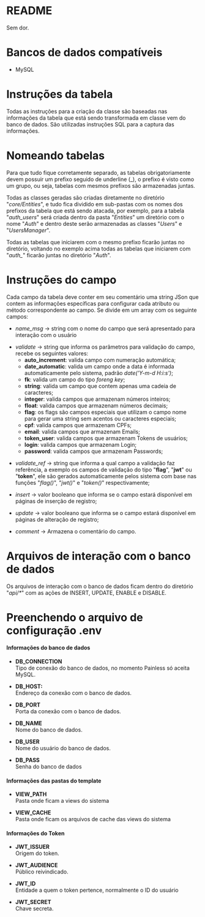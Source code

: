 # README #

Sem dor.

# Bancos de dados compatíveis
* MySQL

# Instruções da tabela
Todas as instruções para a criação da classe são baseadas nas informações da tabela que está sendo transformada em classe vem do banco de dados. São utilizadas instruções SQL para a captura das informações.

# Nomeando tabelas
Para que tudo fique corretamente separado, as tabelas obrigatoriamente devem possuir um prefixo seguido de underline (_), o prefixo é visto como um grupo, ou seja, tabelas com mesmos prefixos são armazenadas juntas.

Todas as classes geradas são criadas diretamente no diretório "_core/Entities_", e tudo fica dividido em sub-pastas com os nomes dos prefixos da tabela que está sendo atacada, por exemplo, para a tabela "_auth_users_" será criada dentro da pasta "_Entities_" um diretório com o nome "_Auth_" e dentro deste serão armazenadas as classes "_Users_" e "_UsersManager_".

Todas as tabelas que iniciarem com o mesmo prefixo ficarão juntas no diretório, voltando no exemplo acima todas as tabelas que iniciarem com "*auth\_*" ficarão juntas no diretório "_Auth_".

# Instruções do campo
Cada campo da tabela deve conter em seu comentário uma string JSon que contem as informações específicas para configurar cada atributo ou método correspondente ao campo. Se divide em um array com os seguinte campos:

* _*name_msg*_ -> string com o nome do campo que será apresentado para interação com o usuário

+ _*validate*_ -> string que informa os parâmetros para validação do campo, recebe os seguintes valores:
    * **auto_increment**: valida campo com numeração automática;
    * **date_automatic**: valida um campo onde a data é informada automaticamente pelo sistema, padrão _date('Y-m-d H:i:s')_;
    * **fk**: valida um campo do tipo _foreng key_;
    * **string**: valida um campo que contem apenas uma cadeia de caracteres;
    * **integer**: valida campos que armazenam números inteiros;
    * **float**: valida campos que armazenam números decimais;
    * **flag**: os flags são campos especiais que utilizam o campo nome para gerar uma string sem acentos ou caracteres especiais;
    * **cpf**: valida campos que armazenam CPFs;
    * **email**: valida campos que armazenam Emails;
    * **token_user**: valida campos que armazenam Tokens de usuários;
    * **login**: valida campos que armazenam Login;
    * **password**: valida campos que armazenam Passwords;

* _*validate_ref*_ -> string que informa a qual campo a validação faz referência, a exemplo os campos de validação do tipo "**flag**", "**jwt**" ou "**token**", ele são gerados automaticamente pelos sistema com base nas funções "_flag()_", "_jwt()_" e "_token()_" respectivamente;

* _*insert*_ -> valor booleano que informa se o campo estará disponível em páginas de inserção de registro;

* _*update*_ -> valor booleano que informa se o campo estará disponível em páginas de alteração de registro;

* _*comment*_ -> Armazena o comentário do campo.

# Arquivos de interação com o banco de dados
Os arquivos de interação com o banco de dados ficam dentro do diretório "_api/*_" com as ações de INSERT, UPDATE, ENABLE e DISABLE.

# Preenchendo o arquivo de configuração .env

#### Informações do banco de dados
* **DB_CONNECTION**<br/>
Tipo de conexão do banco de dados, no momento Painless só aceita MySQL.

* **DB_HOST:**<br/>
Endereço da conexão com o banco de dados.

* **DB_PORT**<br/>
Porta da conexão com o banco de dados.

* **DB_NAME**<br/>
Nome do banco de dados.

* **DB_USER**<br/>
Nome do usuário do banco de dados.

* **DB_PASS**<br/>
Senha do banco de dados

#### Informações das pastas do template
* **VIEW_PATH**<br/>
Pasta onde ficam a views do sistema
 
* **VIEW_CACHE**<br/>
Pasta onde ficam os arquivos de cache das views do sistema

#### Informações do Token
* **JWT_ISSUER**<br/>
Origem do token.

* **JWT_AUDIENCE**<br/>
Público reivindicado.

* **JWT_ID**<br/>
Entidade a quem o token pertence, normalmente o ID do usuário

* **JWT_SECRET**<br/>
Chave secreta.